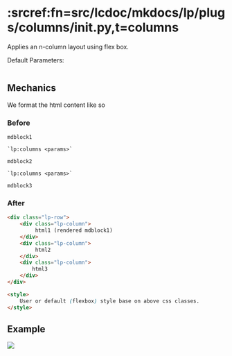 # :srcref:fn=src/lcdoc/mkdocs/lp/plugs/columns/__init__.py,t=columns

Applies an n-column layout using flex box.

Default Parameters:

```python lp:show_src delim=lp_column_dflts dir=src/lcdoc/mkdocs eval=always
```

## Mechanics

We format the html content like so

### Before

```
mdblock1

`lp:columns <params>`

mdblock2

`lp:columns <params>`

mdblock3

```

### After

```html
<div class="lp-row">
    <div class="lp-column">
         html1 (rendered mdblock1)
    </div>
    <div class="lp-column">
         html2
    </div>
    <div class="lp-column">
        html3
    </div>
</div>

<style>
    User or default (flexbox) style base on above css classes.
</style>
```





## Example

![](./img/gl_columns.png)
